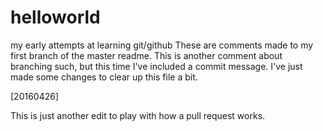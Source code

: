 # helloworld
my early attempts at learning git/github
These are comments made to my first branch of the master readme.
This is another comment about branching such, but this time I've included a commit message.
I've just made some changes to clear up this file a bit.

[20160426]

This is just another edit to play with how a pull request works.
